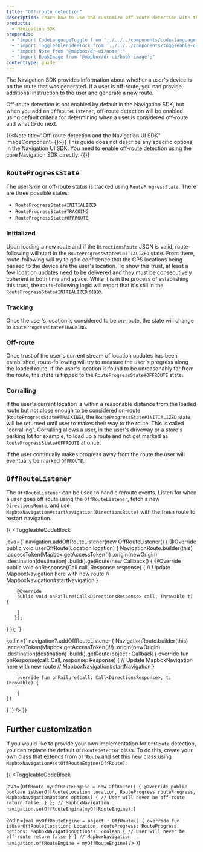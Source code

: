 ```yaml
---
title: "Off-route detection"
description: Learn how to use and customize off-route detection with the Mapbox Navigation SDK for Android for your Android app's navigation experience.
products:
  - Navigation SDK
prependJs:
  - "import CodeLanguageToggle from '../../../components/code-language-toggle';"
  - "import ToggleableCodeBlock from '../../../components/toggleable-code-block';"
  - "import Note from '@mapbox/dr-ui/note';"
  - "import BookImage from '@mapbox/dr-ui/book-image';"
contentType: guide
---
```


The Navigation SDK provides information about whether a user's device is on the route that was generated. If a user is off-route, you can provide additional instruction to the user and generate a new route.

Off-route detection is not enabled by default in the Navigation SDK, but when you add an `OffRouteListener`, off-route detection will be enabled using default criteria for determining when a user is considered off-route and what to do next.

{{<Note title="Off-route detection and the Navigation UI SDK" imageComponent={<BookImage size="60" />}>}}
This guide does not describe any specific options in the Navigation UI SDK. You need to enable off-route detection using the core Navigation SDK directly.
{{</Note>}}

## `RouteProgressState`

The user's on or off-route status is tracked using `RouteProgressState`. There are three possible states:

- `RouteProgressState#INITIALIZED`
- `RouteProgressState#TRACKING`
- `RouteProgressState#OFFROUTE`

### Initialized

Upon loading a new route and if the `DirectionsRoute` JSON is valid, route-following will start in the `RouteProgressState#INITIALIZED` state. From there, route-following will try to gain confidence that the GPS locations being passed to the device are the user's location. To show this trust, at least a few location updates need to be delivered and they must be consecutively coherent in both time and space. While it is in the process of establishing this trust, the route-following logic will report that it's still in the `RouteProgressState#INITIALIZED` state.

### Tracking

Once the user's location is considered to be on-route, the state will change to `RouteProgressState#TRACKING`.


### Off-route

Once trust of the user's current stream of location updates has been established, route-following will try to measure the user's progress along the loaded route. If the user's location is found to be unreasonably far from the route, the state is flipped to the `RouteProgressState#OFFROUTE` state.

### Corralling

If the user's current location is within a reasonable distance from the loaded route but not close enough to be considered on-route (`RouteProgressState#TRACKING`), the `RouteProgressState#INITIALIZED` state will be returned until user to makes their way to the route. This is called "corralling". Corralling allows a user, in the user's driveway or a store's parking lot for example, to load up a route and not get marked as `RouteProgressState#OFFROUTE` at once.

If the user continually makes progress away from the route the user will eventually be marked `OFFROUTE`.

## `OffRouteListener`

The `OffRouteListener` can be used to handle reroute events. Listen for when a user goes off route using the `OffRouteListener`, fetch a new `DirectionsRoute`, and use `MapboxNavigation#startNavigation(DirectionsRoute)` with the fresh route to restart navigation.

{{
<CodeLanguageToggle id="off-route-callback" />
<ToggleableCodeBlock

java={`
navigation.addOffRouteListener(new OffRouteListener() {
  @Override
  public void userOffRoute(Location location) {
    NavigationRoute.builder(this)
      .accessToken(Mapbox.getAccessToken())
      .origin(newOrigin)
      .destination(destination)
      .build().getRoute(new Callback<DirectionsResponse>() {
        @Override
        public void onResponse(Call<DirectionsResponse> call, Response<DirectionsResponse> response) {
          // Update MapboxNavigation here with new route
          // MapboxNavigation#startNavigation
        }

        @Override
        public void onFailure(Call<DirectionsResponse> call, Throwable t) {

        }
       });
  }
});
`}

kotlin={`
navigation?.addOffRouteListener {
  NavigationRoute.builder(this)
  	.accessToken(Mapbox.getAccessToken()!!)
  	.origin(newOrigin)
  	.destination(destination)
  	.build().getRoute(object : Callback<DirectionsResponse> {
    	override fun onResponse(call: Call<DirectionsResponse>, response: Response<DirectionsResponse>) {
    	        // Update MapboxNavigation here with new route
    	        // MapboxNavigation#startNavigation
    	}

    	override fun onFailure(call: Call<DirectionsResponse>, t: Throwable) {

    	}
    })
}
`}
/>
}}

## Further customization

If you would like to provide your own implementation for `OffRoute` detection, you can replace the default `OffRouteDetector` class. To do this, create your own class that extends from `OffRoute` and set this new class using `MapboxNavigation#setOffRouteEngine(OffRoute)`:

{{
<CodeLanguageToggle id="off-route-custom" />
<ToggleableCodeBlock

java={`
  OffRoute myOffRouteEngine = new OffRoute() {
    @Override
    public boolean isUserOffRoute(Location location, RouteProgress routeProgress, MapboxNavigationOptions options) {
      // User will never be off-route
      return false;
    }
  };
  // MapboxNavigation
  navigation.setOffRouteEngine(myOffRouteEngine);
`}

kotlin={`
  val myOffRouteEngine = object : OffRoute() {
    override fun isUserOffRoute(location: Location, routeProgress: RouteProgress, options: MapboxNavigationOptions): Boolean {
      // User will never be off-route
      return false
    }
  }
  // MapboxNavigation
  navigation.offRouteEngine = myOffRouteEngine
`}
/>
}}
